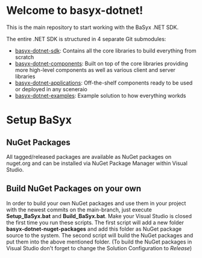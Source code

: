 ﻿# Welcome to basyx-dotnet!

This is the main repository to start working with the BaSyx .NET SDK.

The entire .NET SDK is structured in 4 separate Git submodules:
- [basyx-dotnet-sdk](https://github.com/eclipse-basyx/basyx-dotnet-sdk): Contains all the core libraries to build everything from scratch
- [basyx-dotnet-components](https://github.com/eclipse-basyx/basyx-dotnet-components): Built on top of the core libraries providing more high-level components as well as various client and server libraries
- [basyx-dotnet-applications](https://github.com/eclipse-basyx/basyx-dotnet-applications): Off-the-shelf components ready to be used or deployed in any sceneraio
- [basyx-dotnet-examples](https://github.com/eclipse-basyx/basyx-dotnet-examples): Example solution to how everything workds

# Setup BaSyx

## NuGet Packages
All tagged/released packages are available as NuGet packages on nuget.org and can be installed via NuGet Package Manager within Visual Studio.

## Build NuGet Packages on your own
In order to build your own NuGet packages and use them in your project with the newest commits on the main-branch, just execute **Setup_BaSyx.bat** and **Build_BaSyx.bat**. 
Make your Visual Studio is closed the first time you run these scripts. The first script will add a new folder **basyx-dotnet-nuget-packages** and add this folder as NuGet package source to the system. The second script will build the NuGet packages and put them into the above mentioned folder. (To build the NuGet packages in Visual Studio don't forget to change the Solution Configuration to *Release*)
